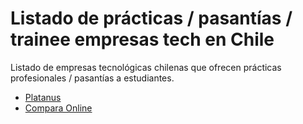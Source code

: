 # Listado de prácticas / pasantías / trainee empresas tech en Chile

Listado de empresas tecnológicas chilenas que ofrecen prácticas profesionales / pasantías a estudiantes.

- [Platanus](https://platan.us/recruiting/jobs)
- [Compara Online](https://careers.comparaonline.com/jobs?department=Data+%26+Engineering&query=)
